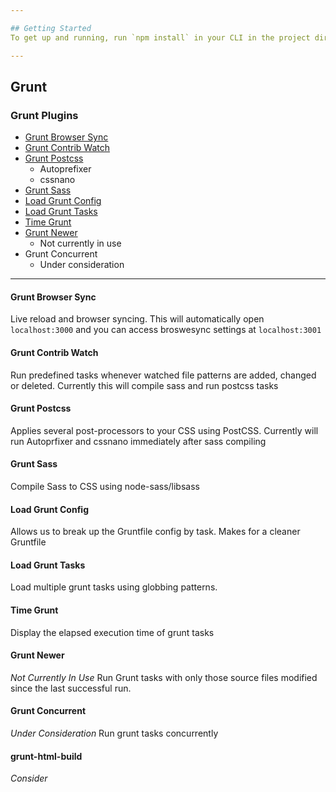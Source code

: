 ```yaml
---

## Getting Started
To get up and running, run `npm install` in your CLI in the project directory. Then run `grunt`. Your browser should automatically open `localhost:3000`. That's it. You are good to go.

---
```


## Grunt
### Grunt Plugins
* [Grunt Browser Sync](https://www.npmjs.com/package/grunt-browser-sync)
* [Grunt Contrib Watch](https://www.npmjs.com/package/grunt-contrib-watch)
* [Grunt Postcss](https://www.npmjs.com/package/grunt-postcss)
	* Autoprefixer
	* cssnano
* [Grunt Sass](https://www.npmjs.com/package/grunt-sass)
* [Load Grunt Config](https://www.npmjs.com/package/load-grunt-config)
* [Load Grunt Tasks](https://www.npmjs.com/package/load-grunt-tasks)
* [Time Grunt](https://www.npmjs.com/package/time-grunt)
* [Grunt Newer](https://www.npmjs.com/package/grunt-newer)
	* Not currently in use
* Grunt Concurrent
	* Under consideration

---

#### Grunt Browser Sync
Live reload and browser syncing. This will automatically open `localhost:3000` and you can access broswesync settings at `localhost:3001`

#### Grunt Contrib Watch
Run predefined tasks whenever watched file patterns are added, changed or deleted. Currently this will compile sass and run postcss tasks

#### Grunt Postcss
Applies several post-processors to your CSS using PostCSS. Currently will run Autoprfixer and cssnano immediately after sass compiling

#### Grunt Sass
Compile Sass to CSS using node-sass/libsass

#### Load Grunt Config
Allows us to break up the Gruntfile config by task. Makes for a cleaner Gruntfile

#### Load Grunt Tasks
Load multiple grunt tasks using globbing patterns.

#### Time Grunt
Display the elapsed execution time of grunt tasks

#### Grunt Newer
*Not Currently In Use* Run Grunt tasks with only those source files modified since the last successful run.

#### Grunt Concurrent
*Under Consideration* Run grunt tasks concurrently

#### grunt-html-build
*Consider*
